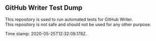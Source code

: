 ## GitHub Writer Test Dump

This repository is used to run automated tests for GitHub Writer.  
This repository is not safe and should not be used for any other purpose.

Time stamp: 2020-05-25T12:32:09.178Z.

